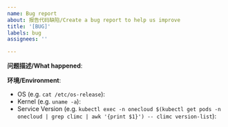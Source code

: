 ```yaml
---
name: Bug report
about: 报告代码缺陷/Create a bug report to help us improve
title: '[BUG]'
labels: bug
assignees: ''

---
```


**问题描述/What happened**:

**环境/Environment**:

- OS (e.g. `cat /etc/os-release`):
- Kernel (e.g. `uname -a`):
- Service Version (e.g. `kubectl exec -n onecloud $(kubectl get pods -n onecloud | grep climc | awk '{print $1}') -- climc version-list`):
<!--
- Version (e.g. `climc version-list`):
-->
